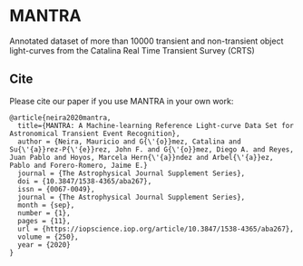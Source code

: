 # MANTRA

Annotated dataset of more than 10000 transient and non-transient object light-curves from the Catalina Real Time Transient Survey (CRTS)


## Cite

Please cite our paper if you use MANTRA in your own work:

```
@article{neira2020mantra,
  title={MANTRA: A Machine-learning Reference Light-curve Data Set for Astronomical Transient Event Recognition},
  author = {Neira, Mauricio and G{\'{o}}mez, Catalina and Su{\'{a}}rez-P{\'{e}}rez, John F. and G{\'{o}}mez, Diego A. and Reyes, Juan Pablo and Hoyos, Marcela Hern{\'{a}}ndez and Arbel{\'{a}}ez, Pablo and Forero-Romero, Jaime E.}
  journal = {The Astrophysical Journal Supplement Series},
  doi = {10.3847/1538-4365/aba267},
  issn = {0067-0049},
  journal = {The Astrophysical Journal Supplement Series},
  month = {sep},
  number = {1},
  pages = {11},
  url = {https://iopscience.iop.org/article/10.3847/1538-4365/aba267},
  volume = {250},
  year = {2020}
}
```
